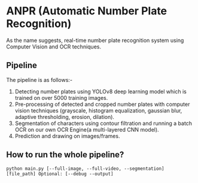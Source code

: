 # ANPR (Automatic Number Plate Recognition)

As the name suggests, real-time number plate recognition system using Computer Vision and OCR techniques.

## Pipeline

The pipeline is as follows:-
 1) Detecting number plates using YOLOv8 deep learning model which is trained on over 5000 training images.
 2) Pre-processing of detected and cropped number plates with computer vision techniques (grayscale, histogram equalization, gaussian blur, adaptive thresholding, erosion, dilation).
 3) Segmentation of characters using contour filtration and running a batch OCR on our own OCR Engine(a multi-layered CNN model).
 4) Prediction and drawing on images/frames.

## How to run the whole pipeline?

```
python main.py [--full-image, --full-video, --segmentation] [file_path] Optional: [--debug --output]
```
